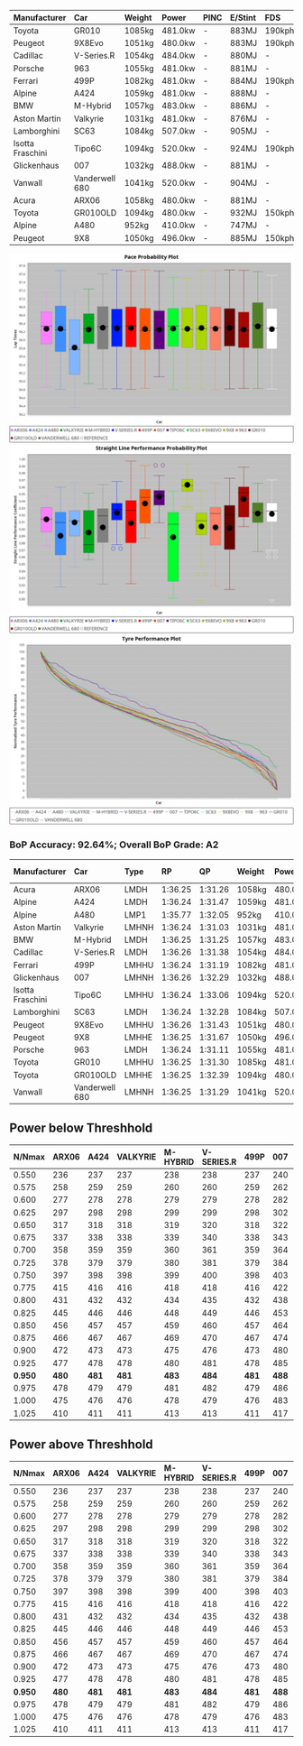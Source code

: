 | Manufacturer     | Car            | Weight | Power   | PINC    | E/Stint | FDS     |
|:-|:-|:-|:-|:-|:-|:-|
| Toyota           | GR010          | 1085kg | 481.0kw |    -    | 883MJ   | 190kph  |
| Peugeot          | 9X8Evo         | 1051kg | 480.0kw |    -    | 883MJ   | 190kph  |
| Cadillac         | V-Series.R     | 1054kg | 484.0kw |    -    | 880MJ   |    -    |
| Porsche          | 963            | 1055kg | 481.0kw |    -    | 881MJ   |    -    |
| Ferrari          | 499P           | 1082kg | 481.0kw |    -    | 884MJ   | 190kph  |
| Alpine           | A424           | 1059kg | 481.0kw |    -    | 888MJ   |    -    |
| BMW              | M-Hybrid       | 1057kg | 483.0kw |    -    | 886MJ   |    -    |
| Aston Martin     | Valkyrie       | 1031kg | 481.0kw |    -    | 876MJ   |    -    |
| Lamborghini      | SC63           | 1084kg | 507.0kw |    -    | 905MJ   |    -    |
| Isotta Fraschini | Tipo6C         | 1094kg | 520.0kw |    -    | 924MJ   | 190kph  |
| Glickenhaus      | 007            | 1032kg | 488.0kw |    -    | 881MJ   |    -    |
| Vanwall          | Vanderwell 680 | 1041kg | 520.0kw |    -    | 904MJ   |    -    |
| Acura            | ARX06          | 1058kg | 480.0kw |    -    | 881MJ   |    -    |
| Toyota           | GR010OLD       | 1094kg | 480.0kw |    -    | 932MJ   | 150kph  |
| Alpine           | A480           | 952kg  | 410.0kw |    -    | 747MJ   |    -    |
| Peugeot          | 9X8            | 1050kg | 496.0kw |    -    | 885MJ   | 150kph  |

![PACECHART](./IMG/AUTO.png)
![STRAIGHTLINEPERFORMANCECHART](./IMG/AUTO_sp.png)
![TYREPERFORMANCECHART](./IMG/AUTO_tw.png)

### BoP Accuracy: 92.64%; Overall BoP Grade: A2
| Manufacturer     | Car            | Type  | RP      | QP      | Weight | Power¹  | Threshhold | PINC    | Power²   | E/Stint | AVG Vmax  | FDS     | RDLC | L/Stint | BOP-Grade | Model Accuracy | Model Points | Match%  | SimDiff |
|:-|:-|:-|:-|:-|:-|:-|:-|:-|:-|:-|:-|:-|:-|:-|:-|:-|:-|:-|:-|
| Acura            | ARX06          | LMDH  | 1:36.25 | 1:31.26 | 1058kg | 480.0kw | 0.0kph     |    -    | 480.00kw |  881MJ  | 294.00kph |    -    | 1.02 | 37      | +B2       | 100.00%        | 996          | 83.77%  | #       |
| Alpine           | A424           | LMDH  | 1:36.24 | 1:31.47 | 1059kg | 481.0kw | 0.0kph     |    -    | 481.00kw |  888MJ  | 290.24kph |    -    | 1.02 | 37      | ~A1       | 96.10%         | 2390         | 96.85%  | #       |
| Alpine           | A480           | LMP1  | 1:35.77 | 1:32.05 |  952kg | 410.0kw | 0.0kph     |    -    | 410.00kw |  747MJ  | 292.31kph |    -    | 0.98 | 34      | -C1       | 95.62%         | 1701         | 78.17%  | #       |
| Aston Martin     | Valkyrie       | LMHNH | 1:36.24 | 1:31.03 | 1031kg | 481.0kw | 0.0kph     |    -    | 481.00kw |  876MJ  | 292.42kph |    -    | 1.04 | 37      | +C2       | 100.00%        | 466          | 74.32%  | #       |
| BMW              | M-Hybrid       | LMDH  | 1:36.25 | 1:31.25 | 1057kg | 483.0kw | 0.0kph     |    -    | 483.00kw |  886MJ  | 292.51kph |    -    | 1.02 | 37      | ~A1       | 100.00%        | 3339         | 100.00% | #       |
| Cadillac         | V-Series.R     | LMDH  | 1:36.26 | 1:31.38 | 1054kg | 484.0kw | 0.0kph     |    -    | 484.00kw |  880MJ  | 294.71kph |    -    | 1.02 | 37      | ~A1       | 99.56%         | 5841         | 97.79%  | #       |
| Ferrari          | 499P           | LMHHU | 1:36.24 | 1:31.19 | 1082kg | 481.0kw | 0.0kph     |    -    | 481.00kw |  884MJ  | 292.05kph | 190kph  | 1.02 | 37      | ~A1       | 99.57%         | 7417         | 100.00% | #       |
| Glickenhaus      | 007            | LMHNH | 1:36.26 | 1:32.29 | 1032kg | 488.0kw | 0.0kph     |    -    | 488.00kw |  881MJ  | 299.85kph |    -    | 0.96 | 37      | ~A1       | 93.90%         | 2170         | 97.08%  | #       |
| Isotta Fraschini | Tipo6C         | LMHHU | 1:36.24 | 1:33.06 | 1094kg | 520.0kw | 0.0kph     |    -    | 520.00kw |  924MJ  | 298.54kph | 190kph  | 1.02 | 37      | +B2       | 100.00%        | 132          | 81.44%  | +0.32   |
| Lamborghini      | SC63           | LMDH  | 1:36.24 | 1:32.28 | 1084kg | 507.0kw | 0.0kph     |    -    | 507.00kw |  905MJ  | 291.47kph |    -    | 1.02 | 37      | ~A1       | 100.00%        | 784          | 99.27%  | +0.01   |
| Peugeot          | 9X8Evo         | LMHHU | 1:36.26 | 1:31.43 | 1051kg | 480.0kw | 0.0kph     |    -    | 480.00kw |  883MJ  | 301.63kph | 190kph  | 1.01 | 37      | +B1       | 100.00%        | 1891         | 88.54%  | +0.15   |
| Peugeot          | 9X8            | LMHHE | 1:36.25 | 1:31.67 | 1050kg | 496.0kw | 0.0kph     |    -    | 496.00kw |  885MJ  | 293.03kph | 150kph  | 1.02 | 37      | ~A1       | 99.96%         | 4579         | 99.21%  | #       |
| Porsche          | 963            | LMDH  | 1:36.24 | 1:31.11 | 1055kg | 481.0kw | 0.0kph     |    -    | 481.00kw |  881MJ  | 292.39kph |    -    | 1.02 | 37      | ~A1       | 98.39%         | 16118        | 100.00% | #       |
| Toyota           | GR010          | LMHHU | 1:36.25 | 1:31.30 | 1085kg | 481.0kw | 0.0kph     |    -    | 481.00kw |  883MJ  | 290.78kph | 190kph  | 1.02 | 37      | ~A1       | 99.90%         | 5196         | 99.78%  | #       |
| Toyota           | GR010OLD       | LMHHE | 1:36.25 | 1:32.39 | 1094kg | 480.0kw | 0.0kph     |    -    | 480.00kw |  932MJ  | 296.81kph | 150kph  | 1.00 | 37      | +B1       | 97.31%         | 905          | 86.03%  | #       |
| Vanwall          | Vanderwell 680 | LMHNH | 1:36.25 | 1:31.29 | 1041kg | 520.0kw | 0.0kph     |    -    | 520.00kw |  904MJ  | 300.51kph |    -    | 1.00 | 37      | ~A1       | 98.91%         | 543          | 100.00% | #       |

## Power below Threshhold
| N/Nmax    | ARX06   | A424    | VALKYRIE | M-HYBRID | V-SERIES.R | 499P    | 007     | TIPO6C  | SC63    | 9X8EVO  | 9X8     | 963     | GR010   | GR010OLD | VANDERWELL 680 | ​     | RPM      | A480       |
|:-|:-|:-|:-|:-|:-|:-|:-|:-|:-|:-|:-|:-|:-|:-|:-|:-|:-|:-|
|  0.550    |  236    |  237    |  237     |  238     |  238       |  237    |  240    |  256    |  250    |  236    |  244    |  237    |  237    |  236     |  256           |  ​    |   --     |   -        |
|  0.575    |  258    |  259    |  259     |  260     |  260       |  259    |  262    |  279    |  273    |  258    |  267    |  259    |  259    |  258     |  279           |  ​    |   --     |   -        |
|  0.600    |  277    |  278    |  278     |  279     |  279       |  278    |  282    |  300    |  293    |  277    |  287    |  278    |  278    |  277     |  300           |  ​    |   --     |   -        |
|  0.625    |  297    |  298    |  298     |  299     |  299       |  298    |  302    |  322    |  314    |  297    |  307    |  298    |  298    |  297     |  322           |  ​    |   --     |   -        |
|  0.650    |  317    |  318    |  318     |  319     |  320       |  318    |  322    |  343    |  335    |  317    |  327    |  318    |  318    |  317     |  343           |  ​    |   --     |   -        |
|  0.675    |  337    |  338    |  338     |  339     |  340       |  338    |  343    |  365    |  356    |  337    |  348    |  338    |  338    |  337     |  365           |  ​    |   --     |   -        |
|  0.700    |  358    |  359    |  359     |  360     |  361       |  359    |  364    |  387    |  377    |  358    |  369    |  359    |  359    |  358     |  387           |  ​    |   --     |   -        |
|  0.725    |  378    |  379    |  379     |  380     |  381       |  379    |  384    |  409    |  399    |  378    |  390    |  379    |  379    |  378     |  409           |  ​    |   --     |   -        |
|  0.750    |  397    |  398    |  398     |  399     |  400       |  398    |  403    |  430    |  419    |  397    |  410    |  398    |  398    |  397     |  430           |  ​    |   --     |   -        |
|  0.775    |  415    |  416    |  416     |  418     |  418       |  416    |  422    |  449    |  438    |  415    |  429    |  416    |  416    |  415     |  449           |  ​    |  5000    |  -3213569  |
|  0.800    |  431    |  432    |  432     |  434     |  435       |  432    |  438    |  467    |  455    |  431    |  445    |  432    |  432    |  431     |  467           |  ​    |  5500    |  -3499979  |
|  0.825    |  445    |  446    |  446     |  448     |  449       |  446    |  453    |  482    |  470    |  445    |  460    |  446    |  446    |  445     |  482           |  ​    |  5999    |  -3800400  |
|  0.850    |  456    |  457    |  457     |  459     |  460       |  457    |  464    |  494    |  482    |  456    |  471    |  457    |  457    |  456     |  494           |  ​    |  6499    |  -4114832  |
|  0.875    |  466    |  467    |  467     |  469     |  470       |  467    |  474    |  505    |  492    |  466    |  481    |  467    |  467    |  466     |  505           |  ​    |  7000    |  -4443276  |
|  0.900    |  472    |  473    |  473     |  475     |  476       |  473    |  480    |  512    |  499    |  472    |  488    |  473    |  473    |  472     |  512           |  ​    |  7500    |  -4785730  |
|  0.925    |  477    |  478    |  478     |  480     |  481       |  478    |  485    |  517    |  504    |  477    |  493    |  478    |  478    |  477     |  517           |  ​    |  8000    |  407       |
| **0.950** | **480** | **481** | **481**  | **483**  | **484**    | **481** | **488** | **520** | **507** | **480** | **496** | **481** | **481** | **480**  | **520**        | **​** | **8499** | **410**    |
|  0.975    |  478    |  479    |  479     |  481     |  482       |  479    |  486    |  518    |  505    |  478    |  494    |  479    |  479    |  478     |  518           |  ​    |  9000    |  205       |
|  1.000    |  475    |  476    |  476     |  478     |  479       |  476    |  483    |  514    |  502    |  475    |  491    |  476    |  476    |  475     |  514           |  ​    |   --     |   -        |
|  1.025    |  410    |  411    |  411     |  413     |  413       |  411    |  417    |  444    |  433    |  410    |  424    |  411    |  411    |  410     |  444           |  ​    |   --     |   -        |

## Power above Threshhold
| N/Nmax    | ARX06   | A424    | VALKYRIE | M-HYBRID | V-SERIES.R | 499P    | 007     | TIPO6C  | SC63    | 9X8EVO  | 9X8     | 963     | GR010   | GR010OLD | VANDERWELL 680 | ​     | RPM      | A480       |
|:-|:-|:-|:-|:-|:-|:-|:-|:-|:-|:-|:-|:-|:-|:-|:-|:-|:-|:-|
|  0.550    |  236    |  237    |  237     |  238     |  238       |  237    |  240    |  256    |  250    |  236    |  244    |  237    |  237    |  236     |  256           |  ​    |   --     |   -        |
|  0.575    |  258    |  259    |  259     |  260     |  260       |  259    |  262    |  279    |  273    |  258    |  267    |  259    |  259    |  258     |  279           |  ​    |   --     |   -        |
|  0.600    |  277    |  278    |  278     |  279     |  279       |  278    |  282    |  300    |  293    |  277    |  287    |  278    |  278    |  277     |  300           |  ​    |   --     |   -        |
|  0.625    |  297    |  298    |  298     |  299     |  299       |  298    |  302    |  322    |  314    |  297    |  307    |  298    |  298    |  297     |  322           |  ​    |   --     |   -        |
|  0.650    |  317    |  318    |  318     |  319     |  320       |  318    |  322    |  343    |  335    |  317    |  327    |  318    |  318    |  317     |  343           |  ​    |   --     |   -        |
|  0.675    |  337    |  338    |  338     |  339     |  340       |  338    |  343    |  365    |  356    |  337    |  348    |  338    |  338    |  337     |  365           |  ​    |   --     |   -        |
|  0.700    |  358    |  359    |  359     |  360     |  361       |  359    |  364    |  387    |  377    |  358    |  369    |  359    |  359    |  358     |  387           |  ​    |   --     |   -        |
|  0.725    |  378    |  379    |  379     |  380     |  381       |  379    |  384    |  409    |  399    |  378    |  390    |  379    |  379    |  378     |  409           |  ​    |   --     |   -        |
|  0.750    |  397    |  398    |  398     |  399     |  400       |  398    |  403    |  430    |  419    |  397    |  410    |  398    |  398    |  397     |  430           |  ​    |   --     |   -        |
|  0.775    |  415    |  416    |  416     |  418     |  418       |  416    |  422    |  449    |  438    |  415    |  429    |  416    |  416    |  415     |  449           |  ​    |  5000    |  -3213569  |
|  0.800    |  431    |  432    |  432     |  434     |  435       |  432    |  438    |  467    |  455    |  431    |  445    |  432    |  432    |  431     |  467           |  ​    |  5500    |  -3499979  |
|  0.825    |  445    |  446    |  446     |  448     |  449       |  446    |  453    |  482    |  470    |  445    |  460    |  446    |  446    |  445     |  482           |  ​    |  5999    |  -3800400  |
|  0.850    |  456    |  457    |  457     |  459     |  460       |  457    |  464    |  494    |  482    |  456    |  471    |  457    |  457    |  456     |  494           |  ​    |  6499    |  -4114832  |
|  0.875    |  466    |  467    |  467     |  469     |  470       |  467    |  474    |  505    |  492    |  466    |  481    |  467    |  467    |  466     |  505           |  ​    |  7000    |  -4443276  |
|  0.900    |  472    |  473    |  473     |  475     |  476       |  473    |  480    |  512    |  499    |  472    |  488    |  473    |  473    |  472     |  512           |  ​    |  7500    |  -4785730  |
|  0.925    |  477    |  478    |  478     |  480     |  481       |  478    |  485    |  517    |  504    |  477    |  493    |  478    |  478    |  477     |  517           |  ​    |  8000    |  407       |
| **0.950** | **480** | **481** | **481**  | **483**  | **484**    | **481** | **488** | **520** | **507** | **480** | **496** | **481** | **481** | **480**  | **520**        | **​** | **8499** | **410**    |
|  0.975    |  478    |  479    |  479     |  481     |  482       |  479    |  486    |  518    |  505    |  478    |  494    |  479    |  479    |  478     |  518           |  ​    |  9000    |  205       |
|  1.000    |  475    |  476    |  476     |  478     |  479       |  476    |  483    |  514    |  502    |  475    |  491    |  476    |  476    |  475     |  514           |  ​    |   --     |   -        |
|  1.025    |  410    |  411    |  411     |  413     |  413       |  411    |  417    |  444    |  433    |  410    |  424    |  411    |  411    |  410     |  444           |  ​    |   --     |   -        |
